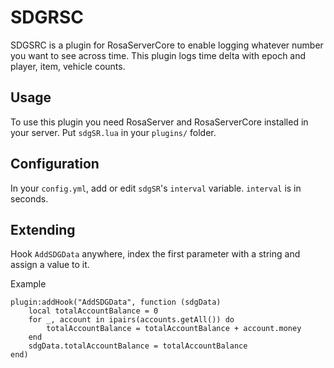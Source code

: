 # SDGRSC
SDGSRC is a plugin for RosaServerCore to enable logging whatever number you want to see across time.
This plugin logs time delta with epoch and player, item, vehicle counts.

## Usage
To use this plugin you need RosaServer and RosaServerCore installed in your server.
Put `sdgSR.lua` in your `plugins/` folder.

## Configuration
In your `config.yml`, add or edit `sdgSR`'s `interval` variable. `interval` is in seconds.

## Extending
Hook `AddSDGData` anywhere, index the first parameter with a string and assign a value to it.

Example
```
plugin:addHook("AddSDGData", function (sdgData)
	local totalAccountBalance = 0
	for _, account in ipairs(accounts.getAll()) do
		totalAccountBalance = totalAccountBalance + account.money
	end
	sdgData.totalAccountBalance = totalAccountBalance
end)
```
